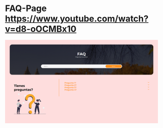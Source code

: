 # FAQ-Page https://www.youtube.com/watch?v=d8-oOCMBx10
<p align="center">
  <img src="preview.png" alt="preview del proyecto" width="600">
</p>